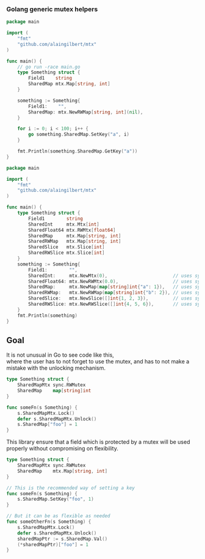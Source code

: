 ### Golang generic mutex helpers

```go
package main

import (
	"fmt"
	"github.com/alaingilbert/mtx"
)

func main() {
	// go run -race main.go
	type Something struct {
		Field1    string
		SharedMap mtx.Map[string, int]
	}

	something := Something{
		Field1:    "",
		SharedMap: mtx.NewRWMap[string, int](nil),
	}

	for i := 0; i < 100; i++ {
		go something.SharedMap.SetKey("a", i)
	}

	fmt.Println(something.SharedMap.GetKey("a"))
}
```

```go
package main

import (
	"fmt"
	"github.com/alaingilbert/mtx"
)

func main() {
	type Something struct {
		Field1        string
		SharedInt     mtx.Mtx[int]
		SharedFloat64 mtx.RWMtx[float64]
		SharedMap     mtx.Map[string, int]
		SharedRWMap   mtx.Map[string, int]
		SharedSlice   mtx.Slice[int]
		SharedRWSlice mtx.Slice[int]
	}
	something := Something{
		Field1:        "",
		SharedInt:     mtx.NewMtx(0),                        // uses sync.Mutex
		SharedFloat64: mtx.NewRWMtx(0.0),                    // uses sync.RWMutex
		SharedMap:     mtx.NewMap(map[string]int{"a": 1}),   // uses sync.Mutex
		SharedRWMap:   mtx.NewRWMap(map[string]int{"b": 2}), // uses sync.RWMutex
		SharedSlice:   mtx.NewSlice([]int{1, 2, 3}),         // uses sync.Mutex
		SharedRWSlice: mtx.NewRWSlice([]int{4, 5, 6}),       // uses sync.RWMutex
	}
	fmt.Println(something)
}
```

## Goal

It is not unusual in Go to see code like this,  
where the user has to not forget to use the mutex, and has to not make a mistake with the unlocking mechanism.
```go
type Something struct {
    SharedMapMtx sync.RWMutex
    SharedMap    map[string]int
}

func someFn(s Something) {
    s.SharedMapMtx.Lock()
    defer s.SharedMapMtx.Unlock()
    s.SharedMap["foo"] = 1
}
```

This library ensure that a field which is protected by a mutex will be used properly without compromising on flexibility.
```go
type Something struct {
    SharedMapMtx sync.RWMutex
    SharedMap    mtx.Map[string, int]
}

// This is the recommended way of setting a key
func someFn(s Something) {
    s.SharedMap.SetKey("foo", 1)
}

// But it can be as flexible as needed
func someOtherFn(s Something) {
    s.SharedMapMtx.Lock()
    defer s.SharedMapMtx.Unlock()
    sharedMapPtr := s.SharedMap.Val()
    (*sharedMapPtr)["foo"] = 1
}
```